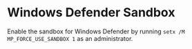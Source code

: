 # Windows Defender Sandbox

Enable the sandbox for Windows Defender by running `setx /M MP_FORCE_USE_SANDBOX 1` as an administrator.